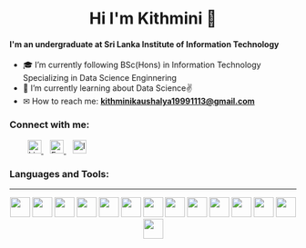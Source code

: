 
<h1 align="center">Hi I'm Kithmini 👋 </h1>

<h4 >I'm an undergraduate at Sri Lanka Institute of Information Technology </h4>

- 🎓 I’m currently following BSc(Hons) in Information Technology Specializing in Data Science Enginnering
- 🌱 I’m currently learning about Data Science✌
- ✉ How to reach me: **kithminikaushalya19991113@gmail.com**

<!--- 👯 I’m looking to collaborate on ...
- 🤔 I’m looking for help with ...
- 💬 Ask me about ...
- 😄 Pronouns: ...
- ⚡ Fun fact: ...-->

### Connect with me:

<p align="left">
  &nbsp;&nbsp;&nbsp;&nbsp;&nbsp;&nbsp;&nbsp;
<a href="https://linkedin.com/in/kithmini-kaushalya-36a81520a">
  <img  alt="LinkedIn" width="24px" src="https://cdn.jsdelivr.net/npm/simple-icons@v3/icons/linkedin.svg" />
</a> 
  &nbsp;&nbsp;
<a href="https://www.facebook.com/">
  <img  alt="Facebook" width="24px" src="https://cdn.jsdelivr.net/npm/simple-icons@3.13.0/icons/facebook.svg" />
</a>
  &nbsp;&nbsp;
<a href="#">
  <img  alt="Instagram" width="24px" src="https://cdn.jsdelivr.net/npm/simple-icons@3.13.0/icons/instagram.svg" />
</a>

### Languages and Tools:

 <hr>
<p align="center">
<code><img height="35" src="https://user-images.githubusercontent.com/88779731/151743758-60751ac3-6a6d-443d-a7de-72f17754a7c1.png"></code> <!-- react     -->
<code><img height="35" src="https://user-images.githubusercontent.com/88779731/151714624-1c372407-93d9-4d47-98da-f53fd2c9524e.png"></code> <!-- node      -->
<code><img height="35" src="https://user-images.githubusercontent.com/88779731/151714284-9de0e45e-ed7d-48bd-a9a2-28505eb805f2.png"></code> <!-- html      -->
<code><img height="35" src="https://user-images.githubusercontent.com/88779731/151714644-28238a7f-e603-4803-81d0-5b6f1117238e.jpg"></code> <!-- java      -->
<code><img height="35" src="https://user-images.githubusercontent.com/88779731/151714757-3df4e7c4-c0f1-46ba-b3f5-6174b0dbdd58.png"></code> <!-- JS        -->
<code><img height="35" src="https://user-images.githubusercontent.com/88779731/151714805-befdd44b-99ed-4235-9f41-a3a0a3c4eaba.png"></code> <!-- bootstrap -->
<code><img height="35" src="https://user-images.githubusercontent.com/88779731/151714889-808b52f3-da5d-49c8-bd13-72707163f222.png"></code> <!-- C++       -->
<code><img height="35" src="https://user-images.githubusercontent.com/88779731/151748359-e0b2553d-0bef-46bb-833c-564dda90670d.png"></code> <!-- python    -->
<code><img height="35" src="https://user-images.githubusercontent.com/88779731/151714918-ddfd46ec-0064-4e2e-b81e-64e02de530b0.png"></code> <!-- CSS       -->
<code><img height="35" src="https://user-images.githubusercontent.com/88779731/151743345-e72b3cbe-94e7-4af2-886c-89685906ce8a.jpg"></code> <!-- php       -->
<code><img height="35" src="https://user-images.githubusercontent.com/88779731/151752272-eec8f814-8770-4aba-8f7e-9f6504e3472c.png"></code> <!-- phpMyAdmin-->
<code><img height="35" src="https://user-images.githubusercontent.com/88779731/151743400-865a2d8a-bf79-424a-9d94-61a964011ecf.png"></code> <!-- mySQL     -->
<code><img height="35" src="https://user-images.githubusercontent.com/88779731/151748954-51145cbc-0900-4434-9f0e-8a3d422ef6cf.png"></code> <!-- mongoDB   -->
<code><img height="35" src="https://user-images.githubusercontent.com/88779731/151743481-86021ece-34ef-4d59-bb3b-afc57e871dae.png"></code> <!-- firebase  -->
</p>

<br />
<br />
